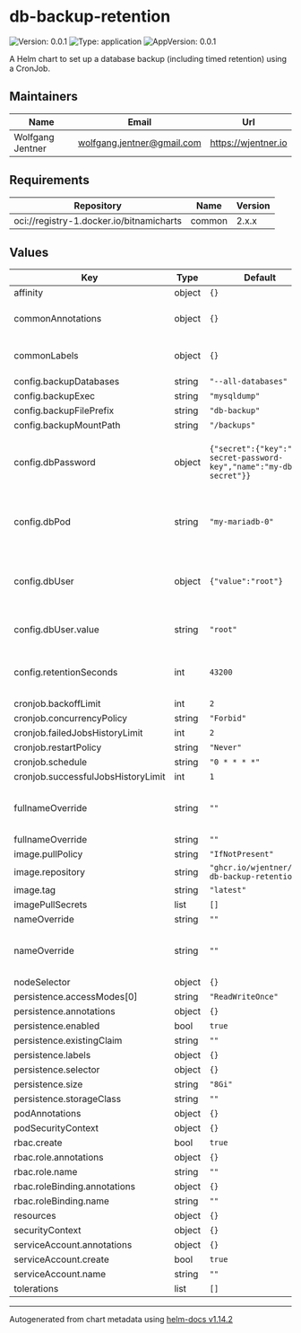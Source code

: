 # db-backup-retention

![Version: 0.0.1](https://img.shields.io/badge/Version-0.0.1-informational?style=flat-square) ![Type: application](https://img.shields.io/badge/Type-application-informational?style=flat-square) ![AppVersion: 0.0.1](https://img.shields.io/badge/AppVersion-0.0.1-informational?style=flat-square)

A Helm chart to set up a database backup (including timed retention) using a CronJob.

## Maintainers

| Name | Email | Url |
| ---- | ------ | --- |
| Wolfgang Jentner | <wolfgang.jentner@gmail.com> | <https://wjentner.io> |

## Requirements

| Repository | Name | Version |
|------------|------|---------|
| oci://registry-1.docker.io/bitnamicharts | common | 2.x.x |

## Values

| Key | Type | Default | Description |
|-----|------|---------|-------------|
| affinity | object | `{}` |  |
| commonAnnotations | object | `{}` | common annotations to add to all resources |
| commonLabels | object | `{}` | common labels to add to all resources |
| config.backupDatabases | string | `"--all-databases"` |  |
| config.backupExec | string | `"mysqldump"` |  |
| config.backupFilePrefix | string | `"db-backup"` |  |
| config.backupMountPath | string | `"/backups"` |  |
| config.dbPassword | object | `{"secret":{"key":"my-secret-password-key","name":"my-db-secret"}}` | the database password to use for backup (either direct value or through secret) |
| config.dbPod | string | `"my-mariadb-0"` | the name of the pod running the database (will be used to run backup command) |
| config.dbUser | object | `{"value":"root"}` | the name of the database user to use for backup (either direct value or through secret) |
| config.dbUser.value | string | `"root"` | the name of the database user to use for backup |
| config.retentionSeconds | int | `43200` | the retention time in seconds for backups (default 43200 = 12 hours) |
| cronjob.backoffLimit | int | `2` |  |
| cronjob.concurrencyPolicy | string | `"Forbid"` |  |
| cronjob.failedJobsHistoryLimit | int | `2` |  |
| cronjob.restartPolicy | string | `"Never"` |  |
| cronjob.schedule | string | `"0 * * * *"` |  |
| cronjob.successfulJobsHistoryLimit | int | `1` |  |
| fullnameOverride | string | `""` | string to fully override db-backup-rentention.fullname |
| fullnameOverride | string | `""` |  |
| image.pullPolicy | string | `"IfNotPresent"` |  |
| image.repository | string | `"ghcr.io/wjentner/k8s-db-backup-retention"` |  |
| image.tag | string | `"latest"` |  |
| imagePullSecrets | list | `[]` |  |
| nameOverride | string | `""` |  |
| nameOverride | string | `""` | string to partially override db-backup-rentention.fullname |
| nodeSelector | object | `{}` |  |
| persistence.accessModes[0] | string | `"ReadWriteOnce"` |  |
| persistence.annotations | object | `{}` |  |
| persistence.enabled | bool | `true` |  |
| persistence.existingClaim | string | `""` |  |
| persistence.labels | object | `{}` |  |
| persistence.selector | object | `{}` |  |
| persistence.size | string | `"8Gi"` |  |
| persistence.storageClass | string | `""` |  |
| podAnnotations | object | `{}` |  |
| podSecurityContext | object | `{}` |  |
| rbac.create | bool | `true` |  |
| rbac.role.annotations | object | `{}` |  |
| rbac.role.name | string | `""` |  |
| rbac.roleBinding.annotations | object | `{}` |  |
| rbac.roleBinding.name | string | `""` |  |
| resources | object | `{}` |  |
| securityContext | object | `{}` |  |
| serviceAccount.annotations | object | `{}` |  |
| serviceAccount.create | bool | `true` |  |
| serviceAccount.name | string | `""` |  |
| tolerations | list | `[]` |  |

----------------------------------------------
Autogenerated from chart metadata using [helm-docs v1.14.2](https://github.com/norwoodj/helm-docs/releases/v1.14.2)
